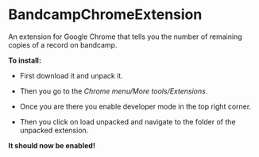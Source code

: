 # BandcampChromeExtension
An extension for Google Chrome that tells you the number of remaining copies of a record on bandcamp.

 

**To install:**

 

- First download it and unpack it.

- Then you go to the _Chrome menu/More tools/Extensions_.

- Once you are there you enable developer mode in the top right corner.

- Then you click on load unpacked and navigate to the folder of the unpacked extension.

**It should now be enabled!**
